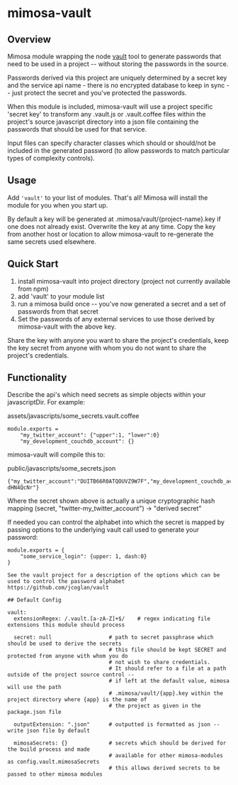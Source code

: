 mimosa-vault
===========
## Overview

Mimosa module wrapping the node [vault](https://github.com/jcoglan/vault/tree/master/node) tool to generate passwords
that need to be used in a project -- without storing the passwords in the source.

Passwords derived via this project are uniquely determined by a secret key and the service api name - there is no
encrypted database to keep in sync -- just protect the secret and you've protected the passwords.

When this module is included, mimosa-vault will use a project specific 'secret key' to transform any .vault.js or
.vault.coffee files within the project's source javascript directory into a json file containing the passwords that
should be used for that service.

Input files can specify character classes which should or should/not be included in the generated password (to allow
passwords to match particular types of complexity controls).

## Usage

Add `'vault'` to your list of modules.  That's all!  Mimosa will install the module for you when you start up.

By default a key will be generated at .mimosa/vault/{project-name}.key if one does not already exist.  Overwrite
the key at any time.  Copy the key from another host or location to allow mimosa-vault to re-generate the same
secrets used elsewhere.

## Quick Start

1. install mimosa-vault into project directory (project not currently available from npm)
2. add 'vault' to your module list
3. run a mimosa build once -- you've now generated a secret and a set of passwords from that secret
4. Set the passwords of any external services to use those derived by mimosa-vault with the above key.

Share the key with anyone you want to share the project's credentials, keep the key secret from anyone with whom
you do not want to share the project's credentials.

## Functionality

Describe the api's which need secrets as simple objects within your javascriptDir.  For example:

assets/javascripts/some_secrets.vault.coffee
```
module.exports =
    "my_twitter_account": {"upper":1, "lower":0}
    "my_development_couchdb_account": {}
```

mimosa-vault will compile this to:

public/javascripts/some_secrets.json
```
{"my_twitter_account":"DUITB66R0ATQOUVZ9W7F","my_development_couchdb_account":"qdJdsasYMSn dHN4QcNr"}
```

Where the secret shown above is actually a unique cryptographic hash mapping
(secret, "twitter-my_twitter_account") -> "derived secret"

If needed you can control the alphabet into which the secret is mapped by passing options to the underlying vault call
used to generate your password:

```
module.exports = {
    "some_service_login": {upper: 1, dash:0}
}

See the vault project for a description of the options which can be used to control the password alphabet
https://github.com/jcoglan/vault

## Default Config

```
    vault:
      extensionRegex: /.vault.[a-zA-Z]+$/    # regex indicating file extensions this module should process

      secret: null                  # path to secret passphrase which should be used to derive the secrets
                                    # this file should be kept SECRET and protected from anyone with whom you do
                                    # not wish to share credentials.
                                    # It should refer to a file at a path outside of the project source control --
                                    # if left at the default value, mimosa will use the path
                                    # .mimosa/vault/{app}.key within the project directory where {app} is the name of
                                    # the project as given in the package.json file

      outputExtension: ".json"      # outputted is formatted as json -- write json file by default

      mimosaSecrets: {}             # secrets which should be derived for the build process and made
                                    # available for other mimosa-modules as config.vault.mimosaSecrets
                                    # this allows derived secrets to be passed to other mimosa modules
```